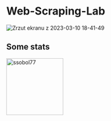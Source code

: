 # Web-Scraping-Lab
![Zrzut ekranu z 2023-03-10 18-41-49](https://user-images.githubusercontent.com/108773983/224386386-6526a671-7882-4eae-9a40-848cbcb18af3.png)


## Some stats

<span>
<img  height="150px" src="https://github-readme-stats.vercel.app/api/top-langs?username=ssobol77&show_icons=true&locale=en&layout=compact&theme=transparent" alt="ssobol77" /> 
</span>
